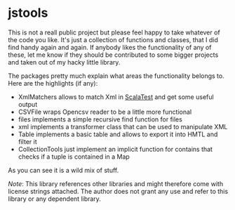 # jstools

This is not a reall public project but please feel happy to take whatever of the code you like. It's just a collection of
functions and classes, that I did find handy again and again. If anybody likes the functionality of any of these, let me 
know if they should be contributed to some bigger projects and taken out of my hacky little library.

The packages pretty much explain what areas the functionality belongs to. Here are the highlights (if any):

* XmlMatchers allows to match Xml in [ScalaTest](scalatest.org) and get some useful output
* CSVFile wraps Opencsv reader to be a little more functional
* files implements a simple recursive find function for files
* xml implements a transformer class that can be used to manipulate XML
* Table implements a basic table and allows to export it into HMTL and filter it
* CollectionTools just implement an implicit function for contains that checks if a tuple is contained
in a Map

As you can see it is a wild mix of stuff. 

_Note_: This library references other libraries and might therefore come with license strings attached. The author does not grant any use and refer to this library or any dependent library.
